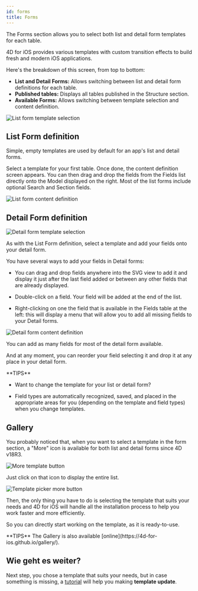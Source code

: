 ```yaml
---
id: forms
title: Forms
---
```


The Forms section allows you to select both list and detail form templates for each table.

4D for iOS provides various templates with custom transition effects to build fresh and modern iOS applications.

Here's the breakdown of this screen, from top to bottom:

* **List and Detail Forms:** Allows switching between list and detail form definitions for each table.
* **Published tables:** Displays all tables published in the Structure section.
* **Available Forms:** Allows switching between template selection and content definition.

![List form template selection](assets/en/project-editor/Forms-section-templates-selection-4D-for-iOS.png)

## List Form definition

Simple, empty templates are used by default for an app's list and detail forms.

Select a template for your first table. Once done, the content definition screen appears. You can then drag and drop the fields from the Fields list directly onto the Model displayed on the right. Most of the list forms include optional Search and Section fields.

![List form content definition](assets/en/project-editor/Forms-section-content-definition-4D-for-iOS.png)

## Detail Form definition

![Detail form template selection](assets/en/project-editor/Forms-section-detail-form-templates-selection-4D-for-iOS.png)

As with the List Form definition, select a template and add your fields onto your detail form.

You have several ways to add your fields in Detail forms:

* You can drag and drop fields anywhere into the SVG view to add it and display it just after the last field added or between any other fields that are already displayed.

* Double-click on a field. Your field will be added at the end of the list.

* Right-clicking on one the field that is available in the Fields table at the left: this will display a menu that will allow you to add all missing fields to your Detail forms.

![Detail form content definition](assets/en/project-editor/Forms-section-detail-form-content-definition-4D-for-iOS.png)

You can add as many fields for most of the detail form available.

And at any moment, you can reorder your field selecting it and drop it at any place in your detail form.

<div markdown="1" class = "tips">
**TIPS**

* Want to change the template for your list or detail form?

* Field types are automatically recognized, saved, and placed in the appropriate areas for you (depending on the template and field types) when you change templates.
</div>

## Gallery

You probably noticed that, when you want to select a template in the form section, a "More" icon is available for both list and detail forms since 4D v18R3.

![More template button](assets/en/project-editor/Forms-more-button.png)

Just click on that icon to display the entire list.

![Template picker more button](assets/en/project-editor/Forms-template-gallery.png)

Then, the only thing you have to do is selecting the template that suits your needs and 4D for iOS will handle all the installation process to help you work faster and more efficiently.

So you can directly start working on the template, as it is ready-to-use.

<div markdown="1" class = "tips">
**TIPS**
The Gallery is also available [online](https://4d-for-ios.github.io/gallery/).
</div>

## Wie geht es weiter?

Next step, you chose a template that suits your needs, but in case something is missing, a [tutorial](gallery-template-update.html) will help you making **template update**.
